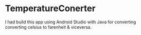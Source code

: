 # TemperatureConerter
I had build this app using Android Studio with Java for converting converting celsius to farenheit &amp; viceversa.
